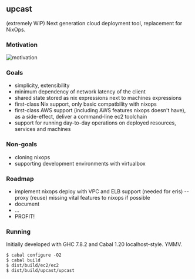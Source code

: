 ## upcast

(extremely WIP) Next generation cloud deployment tool, replacement for NixOps.

### Motivation

![motivation](http://i.imgur.com/U9WEMKQ.png)

### Goals

- simplicity, extensibility
- minimum dependency of network latency of the client
- shared state stored as nix expressions next to machines expressions
- first-class Nix support, only basic compatbility with nixops
- first-class AWS support (including AWS features nixops doesn't have), as a side-effect, deliver a command-line ec2 toolchain
- support for running day-to-day operations on deployed resources, services and machines

### Non-goals

- cloning nixops
- supporting development environments with virtualbox

### Roadmap

- implement nixops deploy with VPC and ELB support (needed for eris)
-- proxy (reuse) missing vital features to nixops if possible
- document
- ...
- PROFIT!

### Running

Initially developed with GHC 7.8.2 and Cabal 1.20 localhost-style. YMMV.

```
$ cabal configure -O2
$ cabal build
$ dist/build/ec2/ec2
$ dist/build/upcast/upcast
```

